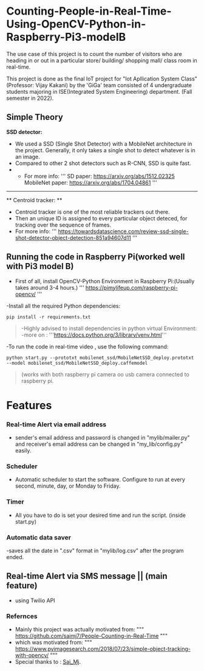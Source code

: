 # Counting-People-in-Real-Time-Using-OpenCV-Python-in-Raspberry-Pi3-modelB
The use case of this project is to count the number of visitors who are heading in or out in a particular store/ building/ shopping mall/ class room in real-time.

This project is done as the final IoT project for "Iot Apllication System Class"(Professor: Vijay Kakani) by the 'GiGa' team consisted of 4 undergraduate students majoring in ISE(Integrated System Engineering) department. (Fall semester in 2022).

## Simple Theory
**SSD detector:**
- We used a SSD (Single Shot Detector) with a MobileNet architecture in the project. Generally, it only takes a single shot to detect whatever is in an image.
- Compared to other 2 shot detectors such as R-CNN, SSD is quite fast.
- - For more info:
'''
SD paper: https://arxiv.org/abs/1512.02325
MobileNet paper: https://arxiv.org/abs/1704.04861
'''
---
** Centroid tracker: **
- Centroid tracker is one of the most reliable trackers out there.
- Then an unique ID is assigned to every particular object deteced, for tracking over the sequence of frames.
- For more info:
'''
https://towardsdatascience.com/review-ssd-single-shot-detector-object-detection-851a94607d11
'''

## Running the code in Raspberry Pi(worked well with Pi3 model B)
- First of all, install OpenCV-Python Environment in Raspberry Pi:(Usually takes around 3-4 hours.)
'''
https://pimylifeup.com/raspberry-pi-opencv/
'''

-Install all the required Python dependencies:
```
pip install -r requirements.txt
```
>    -Highly advised to install dependencies in python virtual Environment:
      -more on : '''https://docs.python.org/3/library/venv.html'''

-To run the code in real-time video , use the following command:
```
python start.py --prototxt mobilenet_ssd/MobileNetSSD_deploy.prototxt --model mobilenet_ssd/MobileNetSSD_deploy.caffemodel
```

>  (works with both raspberry pi camera oo usb camera connected to raspberry pi.


# Features
### Real-time Alert via email address
- sender's email address and password is changed in "mylib/mailer.py" and receiver's email address can be changed in "my_lib/config.py" easily.

### Scheduler
- Automatic scheduler to start the software. Configure to run at every second, minute, day, or Monday to Friday.

### Timer
- All you have to do is set your desired time and run the script. (inside start.py)

### Automatic data saver
-saves all the date in ".csv" format in "mylib/log.csv" after the program ended.

## Real-time Alert via SMS message || (main feature)
- using Twilio API

### Refernces
- Mainly this project was actually motivated from:
"""
https://github.com/saimj7/People-Counting-in-Real-Time 
"""
- which was motivated from:
"""
https://www.pyimagesearch.com/2018/07/23/simple-object-tracking-with-opencv/
"""
- Special thanks to :  <a href="http://saimj7.github.io" target="_blank">Sai_Mj</a>.
